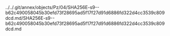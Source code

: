 ../../.git/annex/objects/Pz/04/SHA256E-s9--b62c490058045b30efd73f28695ad5f17f27d91d6886fd322d4cc3539c809dcd.md/SHA256E-s9--b62c490058045b30efd73f28695ad5f17f27d91d6886fd322d4cc3539c809dcd.md